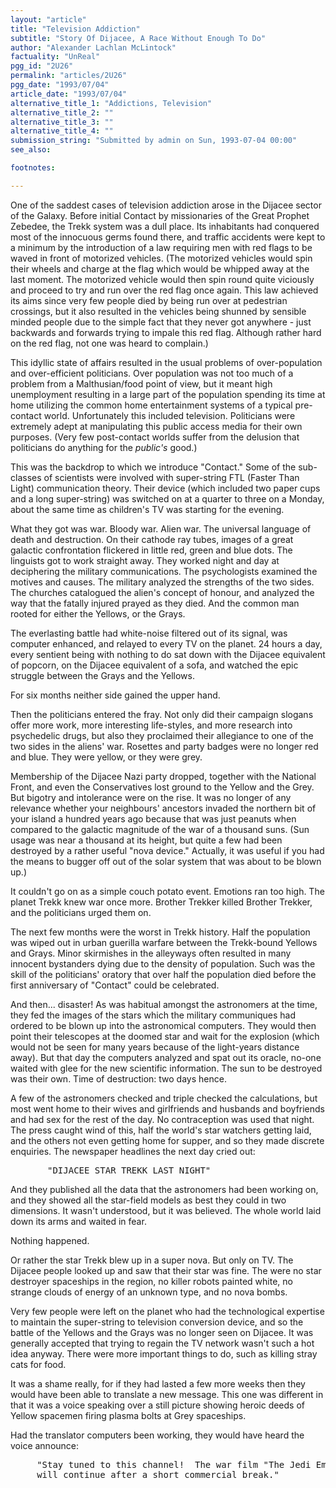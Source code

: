 ```yaml
---
layout: "article"
title: "Television Addiction"
subtitle: "Story Of Dijacee, A Race Without Enough To Do"
author: "Alexander Lachlan McLintock"
factuality: "UnReal"
pgg_id: "2U26"
permalink: "articles/2U26"
pgg_date: "1993/07/04"
article_date: "1993/07/04"
alternative_title_1: "Addictions, Television"
alternative_title_2: ""
alternative_title_3: ""
alternative_title_4: ""
submission_string: "Submitted by admin on Sun, 1993-07-04 00:00"
see_also:

footnotes: 

---
```

<div>
<p>One of the saddest cases of television addiction arose in the Dijacee sector of the Galaxy. Before initial Contact by missionaries of the Great Prophet Zebedee, the Trekk system was a dull place. Its inhabitants had conquered most of the innocuous germs found there, and traffic accidents were kept to a minimum by the introduction of a law requiring men with red flags to be waved in front of motorized vehicles. (The motorized vehicles would spin their wheels and charge at the flag which would be whipped away at the last moment. The motorized vehicle would then spin round quite viciously and proceed to try and run over the red flag once again. This law achieved its aims since very few people died by being run over at pedestrian crossings, but it also resulted in the vehicles being shunned by sensible minded people due to the simple fact that they never got anywhere - just backwards and forwards trying to impale this red flag. Although rather hard on the red flag, not one was heard to complain.)</p>
<p>This idyllic state of affairs resulted in the usual problems of over-population and over-efficient politicians. Over population was not too much of a problem from a Malthusian/food point of view, but it meant high unemployment resulting in a large part of the population spending its time at home utilizing the common home entertainment systems of a typical pre-contact world. Unfortunately this included television. Politicians were extremely adept at manipulating this public access media for their own purposes. (Very few post-contact worlds suffer from the delusion that politicians do anything for the <em>public's</em> good.)</p>
<p>This was the backdrop to which we introduce "Contact." Some of the sub-classes of scientists were involved with super-string FTL (Faster Than Light) communication theory. Their device (which included two paper cups and a long super-string) was switched on at a quarter to three on a Monday, about the same time as children's TV was starting for the evening.</p>
<p>What they got was war. Bloody war. Alien war. The universal language of death and destruction. On their cathode ray tubes, images of a great galactic confrontation flickered in little red, green and blue dots. The linguists got to work straight away. They worked night and day at deciphering the military communications. The psychologists examined the motives and causes. The military analyzed the strengths of the two sides. The churches catalogued the alien's concept of honour, and analyzed the way that the fatally injured prayed as they died. And the common man rooted for either the Yellows, or the Grays.</p>
<p>The everlasting battle had white-noise filtered out of its signal, was computer enhanced, and relayed to every TV on the planet. 24 hours a day, every sentient being with nothing to do sat down with the Dijacee equivalent of popcorn, on the Dijacee equivalent of a sofa, and watched the epic struggle between the Grays and the Yellows.</p>
<p>For six months neither side gained the upper hand.</p>
<p>Then the politicians entered the fray. Not only did their campaign slogans offer more work, more interesting life-styles, and more research into psychedelic drugs, but also they proclaimed their allegiance to one of the two sides in the aliens' war. Rosettes and party badges were no longer red and blue. They were yellow, or they were grey.</p>
<p>Membership of the Dijacee Nazi party dropped, together with the National Front, and even the Conservatives lost ground to the Yellow and the Grey. But bigotry and intolerance were on the rise. It was no longer of any relevance whether your neighbours' ancestors invaded the northern bit of your island a hundred years ago because that was just peanuts when compared to the galactic magnitude of the war of a thousand suns. (Sun usage was near a thousand at its height, but quite a few had been destroyed by a rather useful "nova device." Actually, it was useful if you had the means to bugger off out of the solar system that was about to be blown up.)</p>
<p>It couldn't go on as a simple couch potato event. Emotions ran too high. The planet Trekk knew war once more. Brother Trekker killed Brother Trekker, and the politicians urged them on.</p>
<p>The next few months were the worst in Trekk history. Half the population was wiped out in urban guerilla warfare between the Trekk-bound Yellows and Grays. Minor skirmishes in the alleyways often resulted in many innocent bystanders dying due to the density of population. Such was the skill of the politicians' oratory that over half the population died before the first anniversary of "Contact" could be celebrated.</p>
<p>And then... disaster! As was habitual amongst the astronomers at the time, they fed the images of the stars which the military communiques had ordered to be blown up into the astronomical computers. They would then point their telescopes at the doomed star and wait for the explosion (which would not be seen for many years because of the light-years distance away). But that day the computers analyzed and spat out its oracle, no-one waited with glee for the new scientific information. The sun to be destroyed was their own. Time of destruction: two days hence.</p>
<p>A few of the astronomers checked and triple checked the calculations, but most went home to their wives and girlfriends and husbands and boyfriends and had sex for the rest of the day. No contraception was used that night. The press caught wind of this, half the world's star watchers getting laid, and the others not even getting home for supper, and so they made discrete enquiries. The newspaper headlines the next day cried out:</p>
<pre>
       "DIJACEE STAR TREKK LAST NIGHT"
</pre>
<p>And they published all the data that the astronomers had been working on, and they showed all the star-field models as best they could in two dimensions. It wasn't understood, but it was believed. The whole world laid down its arms and waited in fear.</p>
<p>Nothing happened.</p>
<p>Or rather the star Trekk blew up in a super nova. But only on TV. The Dijacee people looked up and saw that their star was fine. The were no star destroyer spaceships in the region, no killer robots painted white, no strange clouds of energy of an unknown type, and no nova bombs.</p>
<p>Very few people were left on the planet who had the technological expertise to maintain the super-string to television conversion device, and so the battle of the Yellows and the Grays was no longer seen on Dijacee. It was generally accepted that trying to regain the TV network wasn't such a hot idea anyway. There were more important things to do, such as killing stray cats for food.</p>
<p>It was a shame really, for if they had lasted a few more weeks then they would have been able to translate a new message. This one was different in that it was a voice speaking over a still picture showing heroic deeds of Yellow spacemen firing plasma bolts at Grey spaceships.</p>
<p>Had the translator computers been working, they would have heard the voice announce:</p>
<pre>
     "Stay tuned to this channel!  The war film "The Jedi Empire's Revenge"
     will continue after a short commercial break."
</pre>
<!--Amazon_CLS_IM_END-->
</div>

